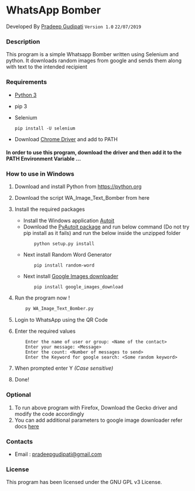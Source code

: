 # WhatsApp Bomber
Developed By [Pradeep Gudipati](https://github.com/pradeepgudipati)
 ``` Version 1.0 ```
 ``` 22/07/2019 ```

### Description
This program is a simple Whatsapp Bomber written using Selenium and python. It downloads random images from google and sends them along with text to the intended recipient 


### Requirements
* [Python 3](https://www.python.org/downloads/)
* pip 3

* Selenium 
    ```
    pip install -U selenium
    ```

* Download [Chrome Driver](http://chromedriver.chromium.org/downloads) and add to PATH

#### In order to use this program, download the driver and then add it to the PATH Environment Variable ...

### How to use in Windows
1. Download and install Python from https://python.org
2. Download the script WA_Image_Text_Bomber from here 
3. Install the required packages 
    * Install the Windows application [Autoit](https://www.autoitscript.com/site/autoit/downloads/) 
    * Download the [PyAutoit package](https://pypi.org/project/PyAutoIt/) and run below command (Do not try pip install as it fails) and run the below inside the unzipped folder
        ``` 
            python setup.py install
        ```     
    * Next install Random Word Generator 
        ```
            pip install random-word
        ```
    * Next install [Google Images downloader](https://google-images-download.readthedocs.io/en/latest/installation.html)
        ```
            pip install google_images_download
        ```

4. Run the program now ! 
    ```python
        py WA_Image_Text_Bomber.py
    ```
5. Login to WhatsApp using the QR Code
6. Enter the required values 
    ```
        Enter the name of user or group: <Name of the contact>
        Enter your message: <Message>
        Enter the count: <Number of messages to send>
        Enter the Keyword for google search: <Some random keyword>
    ```
7. When prompted enter Y *(Case sensitive)*
8. Done!

### Optional 
1. To run above program with Firefox, Download the Gecko driver and modify the code accordingly 
2. You can add additional parameters to google image downloader refer docs [here ](https://google-images-download.readthedocs.io/en/latest/arguments.html)


### Contacts
* Email : pradeepgudipati@gmail.com

### License
This program has been licensed under the GNU GPL v3 License.
